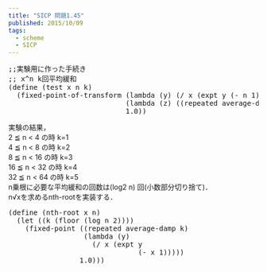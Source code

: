 ```yaml
---
title: "SICP 問題1.45"
published: 2015/10/09
tags:
  - scheme
  - SICP
---
```



<pre class="code lang-scheme" data-lang="scheme" data-unlink><span class="synComment">;;実験用に作った手続き</span>
<span class="synComment">;; x^n k回平均緩和</span>
<span class="synSpecial">(</span><span class="synStatement">define</span> <span class="synSpecial">(</span>test x n k<span class="synSpecial">)</span>
  <span class="synSpecial">(</span>fixed-point-of-transform <span class="synSpecial">(</span><span class="synStatement">lambda</span> <span class="synSpecial">(</span>y<span class="synSpecial">)</span> <span class="synSpecial">(</span><span class="synIdentifier">/</span> x <span class="synSpecial">(</span><span class="synIdentifier">expt</span> y <span class="synSpecial">(</span><span class="synIdentifier">-</span> n <span class="synConstant">1</span><span class="synSpecial">))))</span>
                            <span class="synSpecial">(</span><span class="synStatement">lambda</span> <span class="synSpecial">(</span>z<span class="synSpecial">)</span> <span class="synSpecial">((</span>repeated average-damp k<span class="synSpecial">)</span> z<span class="synSpecial">))</span>
                            <span class="synConstant">1.0</span><span class="synSpecial">))</span>
</pre>


<p>実験の結果，<br/>
2 ≦ n &lt; 4 の時 k=1<br/>
4 ≦ n &lt; 8 の時 k=2<br/>
8 ≦ n &lt; 16 の時 k=3<br/>
16 ≦ n &lt; 32 の時 k=4<br/>
32 ≦ n &lt; 64 の時 k=5<br/>
n乗根に必要な平均緩和の回数は(log2 n) 回(小数部分切り捨て)．<br/>
n√xを求めるnth-rootを実装する．</p>

<pre class="code lang-scheme" data-lang="scheme" data-unlink><span class="synSpecial">(</span><span class="synStatement">define</span> <span class="synSpecial">(</span>nth-root x n<span class="synSpecial">)</span>
  <span class="synSpecial">(</span><span class="synStatement">let</span> <span class="synSpecial">((</span>k <span class="synSpecial">(</span><span class="synIdentifier">floor</span> <span class="synSpecial">(</span><span class="synIdentifier">log</span> n <span class="synConstant">2</span><span class="synSpecial">))))</span>
    <span class="synSpecial">(</span>fixed-point <span class="synSpecial">((</span>repeated average-damp k<span class="synSpecial">)</span>
                  <span class="synSpecial">(</span><span class="synStatement">lambda</span> <span class="synSpecial">(</span>y<span class="synSpecial">)</span>
                    <span class="synSpecial">(</span><span class="synIdentifier">/</span> x <span class="synSpecial">(</span><span class="synIdentifier">expt</span> y
                               <span class="synSpecial">(</span><span class="synIdentifier">-</span> x <span class="synConstant">1</span><span class="synSpecial">)))))</span>
                 <span class="synConstant">1.0</span><span class="synSpecial">)))</span>
</pre>


